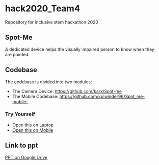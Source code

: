 # hack2020_Team4
Repository for inclusive stem hackathon 2020

## Spot-Me 
A dedicated device helps the visually impaired person to know when they are pointed.

## Codebase
The codebase is divided into two modules:
* The Camera Device: https://github.com/karx/Spot-me
* The Mobile Codebase: https://github.com/kulwinder96/Spot_me-mobile-

### Try Yourself
* [Open this on Laptop](https://karx.github.io/Spot-me)
* [Open this on Mobile](https://kulwinder96.github.io/Spot_me-mobile-)

## Link to ppt
[PPT on Google Drive](https://drive.google.com/file/d/0BxK0ABULjBYHZEt1cmFkUUpmRk9zSUtBS0lVcGhYWVNSOE9r/view?usp=sharing)
